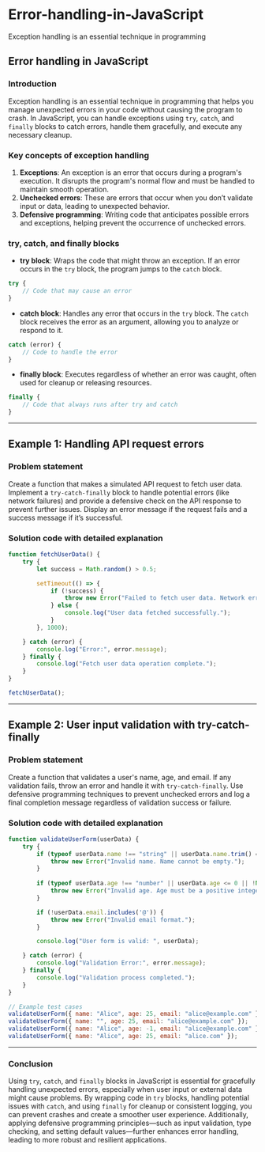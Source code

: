 # Error-handling-in-JavaScript
Exception handling is an essential technique in programming

## Error handling in JavaScript

### Introduction
Exception handling is an essential technique in programming that helps you manage unexpected errors in your code without causing the program to crash. In JavaScript, you can handle exceptions using `try`, `catch`, and `finally` blocks to catch errors, handle them gracefully, and execute any necessary cleanup.

### Key concepts of exception handling
1. **Exceptions**: An exception is an error that occurs during a program's execution. It disrupts the program's normal flow and must be handled to maintain smooth operation.
2. **Unchecked errors**: These are errors that occur when you don’t validate input or data, leading to unexpected behavior.
3. **Defensive programming**: Writing code that anticipates possible errors and exceptions, helping prevent the occurrence of unchecked errors.

### try, catch, and finally blocks

- **try block**: Wraps the code that might throw an exception. If an error occurs in the `try` block, the program jumps to the `catch` block.
```javascript
try {
    // Code that may cause an error
}
```

- **catch block**: Handles any error that occurs in the `try` block. The `catch` block receives the error as an argument, allowing you to analyze or respond to it.
```javascript
catch (error) {
    // Code to handle the error
}
```

- **finally block**: Executes regardless of whether an error was caught, often used for cleanup or releasing resources.
```javascript
finally {
    // Code that always runs after try and catch
}
```

---

## Example 1: Handling API request errors

### Problem statement
Create a function that makes a simulated API request to fetch user data. Implement a `try-catch-finally` block to handle potential errors (like network failures) and provide a defensive check on the API response to prevent further issues. Display an error message if the request fails and a success message if it’s successful.

### Solution code with detailed explanation
```javascript
function fetchUserData() {
    try {
        let success = Math.random() > 0.5;

        setTimeout(() => {
            if (!success) {
                throw new Error("Failed to fetch user data. Network error.");
            } else {
                console.log("User data fetched successfully.");
            }
        }, 1000);

    } catch (error) {
        console.log("Error:", error.message);
    } finally {
        console.log("Fetch user data operation complete.");
    }
}

fetchUserData();
```

---

## Example 2: User input validation with try-catch-finally

### Problem statement
Create a function that validates a user's name, age, and email. If any validation fails, throw an error and handle it with `try-catch-finally`. Use defensive programming techniques to prevent unchecked errors and log a final completion message regardless of validation success or failure.

### Solution code with detailed explanation
```javascript
function validateUserForm(userData) {
    try {
        if (typeof userData.name !== "string" || userData.name.trim() === "") {
            throw new Error("Invalid name. Name cannot be empty.");
        }
        
        if (typeof userData.age !== "number" || userData.age <= 0 || !Number.isInteger(userData.age)) {
            throw new Error("Invalid age. Age must be a positive integer.");
        }

        if (!userData.email.includes('@')) {
            throw new Error("Invalid email format.");
        }

        console.log("User form is valid: ", userData);

    } catch (error) {
        console.log("Validation Error:", error.message);
    } finally {
        console.log("Validation process completed.");
    }
}

// Example test cases
validateUserForm({ name: "Alice", age: 25, email: "alice@example.com" });
validateUserForm({ name: "", age: 25, email: "alice@example.com" });
validateUserForm({ name: "Alice", age: -1, email: "alice@example.com" });
validateUserForm({ name: "Alice", age: 25, email: "alice.com" });
```

---

### Conclusion
Using `try`, `catch`, and `finally` blocks in JavaScript is essential for gracefully handling unexpected errors, especially when user input or external data might cause problems. By wrapping code in `try` blocks, handling potential issues with `catch`, and using `finally` for cleanup or consistent logging, you can prevent crashes and create a smoother user experience. Additionally, applying defensive programming principles—such as input validation, type checking, and setting default values—further enhances error handling, leading to more robust and resilient applications.
